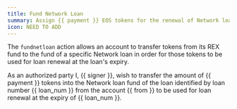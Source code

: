 ```yaml
---
title: Fund Network Loan
summary: Assign {{ payment }} EOS tokens for the renewal of Network loan {{ loan_num }} upon expiry.
icon: NEED TO ADD
---
```


The `fundnetloan` action allows an account to transfer tokens from its REX fund to the fund of a specific Network loan in order for those tokens to be used for loan renewal at the loan's expiry.

As an authorized party I, {{ signer }}, wish to transfer the amount of {{ payment }} tokens into the Network loan fund of the loan identified by loan number {{ loan_num }} from the account {{ from }} to be used for loan renewal at the expiry of {{ loan_num }}.
